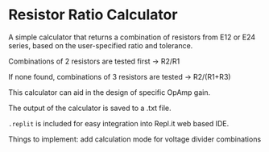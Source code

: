 # Resistor Ratio Calculator

  A simple calculator that returns a combination of resistors from E12 or E24 series, based on the user-specified ratio and tolerance.

  Combinations of 2 resistors are tested first -> R2/R1

  If none found, combinations of 3 resistors are tested -> R2/(R1+R3)

  This calculator can aid in the design of specific OpAmp gain.

  The output of the calculator is saved to a .txt file.

  `.replit` is included for easy integration into Repl.it web based IDE.
  
  Things to implement:
      add calculation mode for voltage divider combinations

